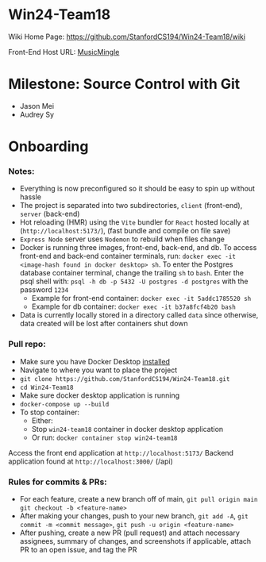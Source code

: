 # Win24-Team18

Wiki Home Page:
https://github.com/StanfordCS194/Win24-Team18/wiki

Front-End Host URL:
[MusicMingle](https://musicmingle-cabf2.web.app)

# Milestone: Source Control with Git
- Jason Mei
- Audrey Sy

# Onboarding

### Notes:
- Everything is now preconfigured so it should be easy to spin up without hassle
- The project is separated into two subdirectories, `client` (front-end), `server` (back-end)
- Hot reloading (HMR) using the `Vite` bundler for `React` hosted locally at (`http://localhost:5173/`), (fast bundle and compile on file save)
- `Express Node` server uses `Nodemon` to rebuild when files change
- Docker is running three images, front-end, back-end, and db. To access front-end and back-end container terminals, run:  `docker exec -it <image-hash found in docker desktop> sh`. To enter the Postgres database container terminal, change the trailing `sh` to `bash`. Enter the psql shell with: `psql -h db -p 5432 -U postgres -d postgres` with the password `1234`
  - Example for front-end container: `docker exec -it 5addc1785520 sh`
  - Example for db container: `docker exec -it b37a8fcf4b20 bash`
- Data is currently locally stored in a directory called `data` since otherwise, data created will be lost after containers shut down

### Pull repo:

-   Make sure you have Docker Desktop [installed](https://www.docker.com/products/docker-desktop/)
-   Navigate to where you want to place the project
-   `git clone https://github.com/StanfordCS194/Win24-Team18.git`
-   `cd Win24-Team18`
-   Make sure docker desktop application is running
-   `docker-compose up --build`
-   To stop container:
    -   Either:
    -   Stop `win24-team18` container in docker desktop application
    -   Or run: `docker container stop win24-team18`

Access the front end application at `http://localhost:5173/`
Backend application found at `http://localhost:3000/` (/api)

### Rules for commits & PRs:

-   For each feature, create a new branch off of main, `git pull origin main` `git checkout -b <feature-name>`
-   After making your changes, push to your new branch, `git add -A`, `git commit -m <commit message>`, `git push -u origin <feature-name>`
-   After pushing, create a new PR (pull request) and attach necessary assignees, summary of changes, and screenshots if applicable, attach PR to an open issue, and tag the PR
